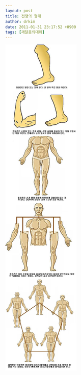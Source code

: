 ```yaml
---
layout: post
title: 전쟁의 형태
author: drkim
date: 2011-01-31 23:17:52 +0900
tags: [깨달음의대화]
---
```





![](/files/attach/images/198/372/144/11.jpg)